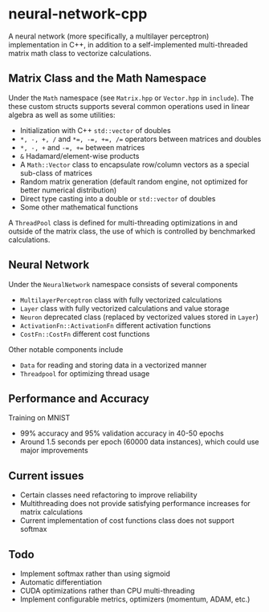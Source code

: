 # neural-network-cpp
A neural network (more specifically, a multilayer perceptron) implementation in C++, in addition to a self-implemented multi-threaded matrix math class to vectorize calculations.


## Matrix Class and the Math Namespace
Under the `Math` namespace (see `Matrix.hpp` or `Vector.hpp` in `include`). The these custom structs supports several common operations used in linear algebra as well as some utilities:
- Initialization with C++ `std::vector` of doubles
- `*, -, +, /` and `*=, -=, +=, /=` operators between matrices and doubles
- `*, -, +` and `-=, +=` between matrices
- `&` Hadamard/element-wise products
- A `Math::Vector` class to encapsulate row/column vectors as a special sub-class of matrices
- Random matrix generation (default random engine, not optimized for better numerical distribution)
- Direct type casting into a double or `std::vector` of doubles
- Some other mathematical functions

A `ThreadPool` class is defined for multi-threading optimizations in and outside of the matrix class, the use of which is controlled by benchmarked calculations.


## Neural Network
Under the `NeuralNetwork` namespace consists of several components
- `MultilayerPerceptron` class with fully vectorized calculations
- `Layer` class with fully vectorized calculations and value storage
- `Neuron` deprecated class (replaced by vectorized values stored in `Layer`)
- `ActivationFn::ActivationFn` different activation functions
- `CostFn::CostFn` different cost functions


Other notable components include
- `Data` for reading and storing data in a vectorized manner
- `Threadpool` for optimizing thread usage


## Performance and Accuracy
Training on MNIST
- 99% accuracy and 95% validation accuracy in 40-50 epochs
- Around 1.5 seconds per epoch (60000 data instances), which could use major improvements


## Current issues
- Certain classes need refactoring to improve reliability
- Multithreading does not provide satisfying performance increases for matrix calculations
- Current implementation of cost functions class does not support softmax


## Todo
- Implement softmax rather than using sigmoid
- Automatic differentiation
- CUDA optimizations rather than CPU multi-threading
- Implement configurable metrics, optimizers (momentum, ADAM, etc.)